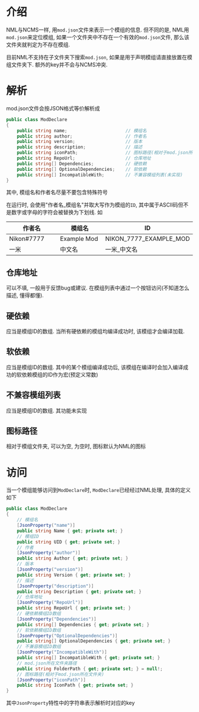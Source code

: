 # 介绍

NML与NCMS一样, 用`mod.json`文件来表示一个模组的信息. 但不同的是, NML用`mod.json`来定位模组, 如果一个文件夹中不存在一个有效的`mod.json`文件, 那么该文件夹就判定为不存在模组. 

目前NML不支持在子文件夹下搜索`mod.json`, 如果是用于声明模组请直接放置在模组文件夹下. 额外的key并不会与NCMS冲突.

# 解析

mod.json文件会按JSON格式等价解析成

```csharp
public class ModDeclare
{
    public string name;                      // 模组名
    public string author;                    // 作者名
    public string version;                   // 版本
    public string description;               // 描述
    public string iconPath;                  // 图标路径(相对于mod.json所在文件夹)
    public string RepoUrl;                   // 仓库地址
    public string[] Dependencies;            // 硬依赖
    public string[] OptionalDependencies;    // 软依赖
    public string[] IncompatibleWith;        // 不兼容模组列表(未实现)
}
```

其中, 模组名和作者名尽量不要包含特殊符号



在运行时, 会使用"作者名\_模组名"并取大写作为模组的`ID`, 其中属于ASCII码但不是数字或字母的字符会被替换为下划线. 如

<table><thead><tr><th width="172">作者名</th><th width="186">模组名</th><th>ID</th></tr></thead><tbody><tr><td>Nikon#7777</td><td>Example Mod</td><td>NIKON_7777_EXAMPLE_MOD</td></tr><tr><td>一米</td><td>中文名</td><td>一米_中文名</td></tr></tbody></table>


## 仓库地址

可以不填, 一般用于反馈bug或建议. 在模组列表中通过一个按钮访问(不知道怎么描述, 懂得都懂).


## 硬依赖

应当是模组ID的数组. 当所有硬依赖的模组均编译成功时, 该模组才会编译加载.



## 软依赖

应当是模组ID的数组. 其中的某个模组编译成功后, 该模组在编译时会加入编译成功的软依赖模组的ID作为宏(预定义常数)



## 不兼容模组列表

应当是模组ID的数组. 其功能未实现



## 图标路径

相对于模组文件夹, 可以为空, 为空时, 图标默认为NML的图标


# 访问

当一个模组能够访问到`ModDeclare`时, `ModDeclare`已经经过NML处理, 具体的定义如下

```csharp
public class ModDeclare
{
    // 模组名
    [JsonProperty("name")] 
    public string Name { get; private set; }
    // 模组ID
    public string UID { get; private set; }
    // 作者
    [JsonProperty("author")] 
    public string Author { get; private set; }
    // 版本
    [JsonProperty("version")] 
    public string Version { get; private set; }
    // 描述
    [JsonProperty("description")] 
    public string Description { get; private set; }
    // 仓库地址
    [JsonProperty("RepoUrl")] 
    public string RepoUrl { get; private set; }
    // 硬依赖模组ID数组
    [JsonProperty("Dependencies")] 
    public string[] Dependencies { get; private set; }
    // 软依赖模组ID数组
    [JsonProperty("OptionalDependencies")] 
    public string[] OptionalDependencies { get; private set; }
    // 不兼容模组ID数组
    [JsonProperty("IncompatibleWith")] 
    public string[] IncompatibleWith { get; private set; }
    // mod.json所在文件夹路径
    public string FolderPath { get; private set; } = null!;
    // 图标路径(相对于mod.json所在文件夹)
    [JsonProperty("iconPath")] 
    public string IconPath { get; private set; }
}
```
其中`JsonProperty`特性中的字符串表示解析时对应的key
